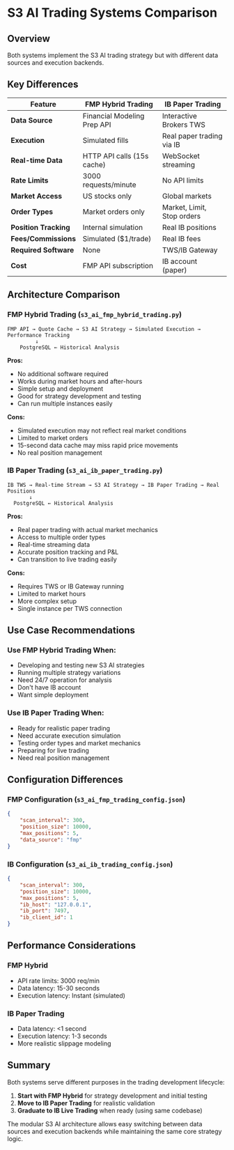 # S3 AI Trading Systems Comparison

## Overview

Both systems implement the S3 AI trading strategy but with different data sources and execution backends.

## Key Differences

| Feature | FMP Hybrid Trading | IB Paper Trading |
|---------|-------------------|------------------|
| **Data Source** | Financial Modeling Prep API | Interactive Brokers TWS |
| **Execution** | Simulated fills | Real paper trading via IB |
| **Real-time Data** | HTTP API calls (15s cache) | WebSocket streaming |
| **Rate Limits** | 3000 requests/minute | No API limits |
| **Market Access** | US stocks only | Global markets |
| **Order Types** | Market orders only | Market, Limit, Stop orders |
| **Position Tracking** | Internal simulation | Real IB positions |
| **Fees/Commissions** | Simulated ($1/trade) | Real IB fees |
| **Required Software** | None | TWS/IB Gateway |
| **Cost** | FMP API subscription | IB account (paper) |

## Architecture Comparison

### FMP Hybrid Trading (`s3_ai_fmp_hybrid_trading.py`)
```
FMP API → Quote Cache → S3 AI Strategy → Simulated Execution → Performance Tracking
         ↓
    PostgreSQL ← Historical Analysis
```

**Pros:**
- No additional software required
- Works during market hours and after-hours
- Simple setup and deployment
- Good for strategy development and testing
- Can run multiple instances easily

**Cons:**
- Simulated execution may not reflect real market conditions
- Limited to market orders
- 15-second data cache may miss rapid price movements
- No real position management

### IB Paper Trading (`s3_ai_ib_paper_trading.py`)
```
IB TWS → Real-time Stream → S3 AI Strategy → IB Paper Trading → Real Positions
       ↓
  PostgreSQL ← Historical Analysis
```

**Pros:**
- Real paper trading with actual market mechanics
- Access to multiple order types
- Real-time streaming data
- Accurate position tracking and P&L
- Can transition to live trading easily

**Cons:**
- Requires TWS or IB Gateway running
- Limited to market hours
- More complex setup
- Single instance per TWS connection

## Use Case Recommendations

### Use FMP Hybrid Trading When:
- Developing and testing new S3 AI strategies
- Running multiple strategy variations
- Need 24/7 operation for analysis
- Don't have IB account
- Want simple deployment

### Use IB Paper Trading When:
- Ready for realistic paper trading
- Need accurate execution simulation
- Testing order types and market mechanics
- Preparing for live trading
- Need real position management

## Configuration Differences

### FMP Configuration (`s3_ai_fmp_trading_config.json`)
```json
{
    "scan_interval": 300,
    "position_size": 10000,
    "max_positions": 5,
    "data_source": "fmp"
}
```

### IB Configuration (`s3_ai_ib_trading_config.json`)
```json
{
    "scan_interval": 300,
    "position_size": 10000,
    "max_positions": 5,
    "ib_host": "127.0.0.1",
    "ib_port": 7497,
    "ib_client_id": 1
}
```

## Performance Considerations

### FMP Hybrid
- API rate limits: 3000 req/min
- Data latency: 15-30 seconds
- Execution latency: Instant (simulated)

### IB Paper Trading
- Data latency: <1 second
- Execution latency: 1-3 seconds
- More realistic slippage modeling

## Summary

Both systems serve different purposes in the trading development lifecycle:

1. **Start with FMP Hybrid** for strategy development and initial testing
2. **Move to IB Paper Trading** for realistic validation
3. **Graduate to IB Live Trading** when ready (using same codebase)

The modular S3 AI architecture allows easy switching between data sources and execution backends while maintaining the same core strategy logic.